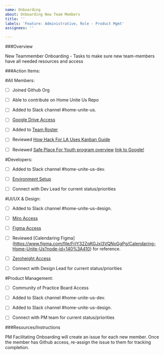 ```yaml
---
name: Onboarding
about: Onboarding New Team Members
title: ''
labels: 'Feature: Administrative, Role - Product Mgmt'
assignees: ''

---
```


###Overview

New Teammember Onboarding - Tasks to make sure new team-members have all needed resources and access

###Action Items:

#All Members:

- [ ] Joined Github Org

- [ ] Able to contribute on Home Unite Us Repo

- [ ] Added to Slack channel #home-unite-us.

- [ ] [Google Drive Access](https://drive.google.com/drive/u/0/folders/1ahxiD9rIsBtx0yAPlPcPaGw8zGrfHHm9)

- [ ] Added to [Team Roster](https://docs.google.com/spreadsheets/d/1Qp0iLv5Bvafip9y8gu9AUy2d5800916ybJ4_YElmyYM/edit#gid=1806338047)

- [ ] Reviewed [How Hack For LA Uses Kanban Guide](https://docs.google.com/document/d/11Fe7mNdmPBP5bD_yLJ1C0_I1TmoK47AuHHrdhdDyWCs/edit?usp=sharing)

- [ ] Reviewed [Safe Place For Youth program overview](https://www.safeplaceforyouth.org/housing)
[link to Google!](http://google.com)

#Developers:

- [ ] Added to Slack channel #home-unite-us-dev.

- [ ] [Environment Setup](https://github.com/hackforla/HomeUniteUs#readme)

- [ ] Connect with Dev Lead for current status/priorities

#UI/UX & Design:

- [ ] Added to Slack channel #home-unite-us-design.

- [ ] [Miro Access](https://miro.com/app/board/o9J_lSssM10=/)

- [ ] [Figma Access](https://www.figma.com/file/BNWqZk8SHKbtN1nw8BB7VM/Current-HUU-Everything-Figma?node-id=0%3A1)

- [ ] Reviewed [Calendaring Figma] (https://www.figma.com/file/FrIY32ZqKGJxl3VQNoGgPg/Calendaring-Home-Unite-Us?node-id=140%3A410) for reference.

- [ ] [Zeroheight Access](https://huu.zeroheight.com/login)

- [ ] Connect with Design Lead for current status/priorities

#Product Management:

- [ ] Community of Practice Board Access

- [ ] Added to Slack channel #home-unite-us-dev.

- [ ] Added to Slack channel #home-unite-us-design.

- [ ] Connect with PM team for current status/priorities

###Resources/Instructions

PM Facilitating Onboarding will create an issue for each new member. Once the member has Github access, re-assign the issue to them for tracking completion.

